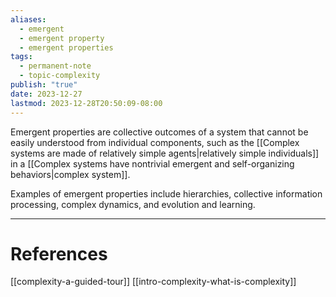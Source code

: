 ```yaml
---
aliases:
  - emergent
  - emergent property
  - emergent properties
tags:
  - permanent-note
  - topic-complexity
publish: "true"
date: 2023-12-27
lastmod: 2023-12-28T20:50:09-08:00
---
```

Emergent properties are collective outcomes of a system that cannot be easily understood from individual components, such as the [[Complex systems are made of relatively simple agents|relatively simple individuals]] in a [[Complex systems have nontrivial emergent and self-organizing behaviors|complex system]].

Examples of emergent properties include hierarchies, collective information processing, complex dynamics, and evolution and learning.

---
# References

[[complexity-a-guided-tour]]
[[intro-complexity-what-is-complexity]]